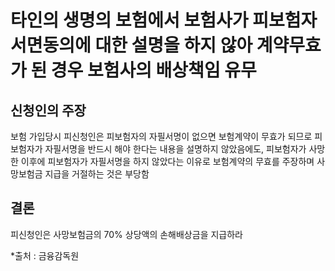 # 타인의 생명의 보험에서 보험사가 피보험자 서면동의에 대한 설명을 하지 않아 계약무효가 된 경우 보험사의 배상책임 유무

## 신청인의 주장

보험 가입당시 피신청인은 피보험자의 자필서명이 없으면 보험계약이 무효가 되므로 피보험자가 자필서명을 반드시 해야 한다는 내용을 설명하지 않았음에도, 피보험자가 사망한 이후에 피보험자가 자필서명을 하지 않았다는 이유로 보험계약의 무효를 주장하며 사망보험금 지급을 거절하는 것은 부당함

## 결론

피신청인은 사망보험금의 70% 상당액의 손해배상금을 지급하라

*출처 : 금융감독원